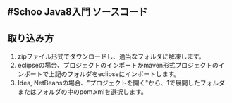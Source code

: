 #Schoo Java8入門 ソースコード
-----------------------------------

## 取り込み方

1. zipファイル形式でダウンロードし、適当なフォルダに解凍します。
2. eclipseの場合、プロジェクトのインポートかmaven形式プロジェクトのインポートで上記のフォルダをeclipseにインポートします。
3. Idea, NetBeansの場合、"プロジェクトを開く"から、1で展開したフォルダまたはフォルダの中のpom.xmlを選択します。

